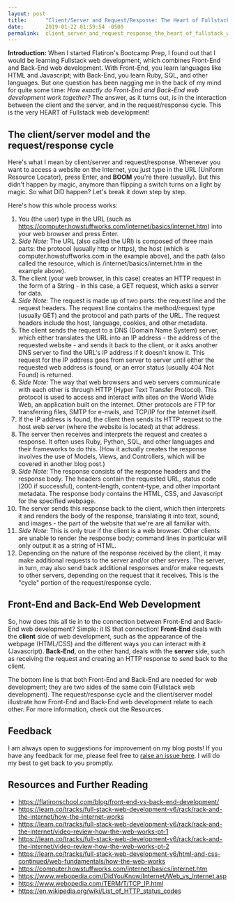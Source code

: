 ```yaml
---
layout: post
title:      "Client/Server and Request/Response: The Heart of Fullstack Web Development"
date:       2019-01-22 01:59:54 -0500
permalink:  client_server_and_request_response_the_heart_of_fullstack_web_development
---
```



**Introduction:** When I started Flatiron's Bootcamp Prep, I found out that I would be learning Fullstack web development, which combines Front-End and Back-End web development. With Front-End, you learn languages like HTML and Javascript; with Back-End, you learn Ruby, SQL, and other languages. But one question has been nagging me in the back of my mind for quite some time: *How exactly do Front-End and Back-End web development work together?* The answer, as it turns out, is in the interaction between the client and the server, and in the request/response cycle. This is the very HEART of Fullstack web development! 

## The client/server model and the request/response cycle

Here's what I mean by client/server and request/response. Whenever you want to access a website on the Internet, you just type in the URL (Uniform Resource Locator), press Enter, and **BOOM** you're there (usually). But this didn't happen by magic, anymore than flipping a switch turns on a light by magic. So what DID happen? Let's break it down step by step. 

Here's how this whole process works:

1. You (the user) type in the URL (such as https://computer.howstuffworks.com/internet/basics/internet.htm) into your web browser and press Enter.
2. *Side Note:* The URL (also called the URI) is composed of three main parts: the protocol (usually http or https), the host (which is computer.howstuffworks.com in the example above), and the path (also called the resource, which is /internet/basics/internet.htm in the example above).
2. The client (your web browser, in this case) creates an HTTP request in the form of a String - in this case, a GET request, which asks a server for data. 
2. *Side Note:* The request is made up of two parts: the request line and the request headers. The request line contains the method/request type (usually GET) and the protocol and path parts of the URL. The request headers include the host, language, cookies, and other metadata.
3. The client sends the request to a DNS (Domain Name System) server, which either translates the URL into an IP address - the address of the requested website - and sends it back to the client, or it asks another DNS server to find the URL's IP address if it doesn't know it. This request for the IP address goes from server to server until either the requested web address is found, or an error status (usually 404 Not Found) is returned.
4. *Side Note:* The way that web browsers and web servers communicate with each other is through HTTP (Hyper Text Transfer Protocol). This protocol is used to access and interact with sites on the World Wide Web, an application built on the Internet. Other protocols are FTP for transferring files, SMTP for e-mails, and TCP/IP for the Internet itself.
5. If the IP address is found, the client then sends its HTTP request to the host web server (where the website is located) at that address.
6. The server then receives and interprets the request and creates a response. It often uses Ruby, Python, SQL, and other languages and their frameworks to do this. (How it actually creates the response involves the use of Models, Views, and Controllers, which will be covered in another blog post.)
7. *Side Note:* The response consists of the response headers and the response body. The headers contain the requested URL, status code (200 if successful), content-length, content-type, and other important metadata. The response body contains the HTML, CSS, and Javascript for the specified webpage.
8. The server sends this response back to the client, which then interprets it and renders the body of the response, translating it into text, sound, and images - the part of the website that we're are all familiar with.
9. *Side Note:* This is only true if the client is a web browser. Other clients are unable to render the response body; command lines in particular will only output it as a string of HTML.
9. Depending on the nature of the response received by the client, it may make additional requests to the server and/or other servers. The server, in turn, may also send back additional responses and/or make requests to other servers, depending on the request that it receives. This is the "cycle" portion of the request/response cycle.

## Front-End and Back-End Web Development

So, how does this all tie in to the connection between Front-End and Back-End web development? Simple: it IS that connection! **Front-End** deals with the **client** side of web development, such as the appearance of the webpage (HTML/CSS) and the different ways you can interact with it (Javascript). **Back-End**, on the other hand, deals with the **server** side, such as receiving the request and creating an HTTP response to send back to the client.

The bottom line is that both Front-End and Back-End are needed for web development; they are two sides of the same coin (Fullstack web development). The request/response cycle and the client/server model illustrate how Front-End and Back-End web development relate to each other. For more information, check out the Resources.

## Feedback

I am always open to suggestions for improvement on my blog posts! If you have any feedback for me, please feel free to [raise an issue here](https://github.com/Sdcrouse/Sdcrouse.github.io). I will do my best to get back to you promptly.

## Resources and Further Reading

* https://flatironschool.com/blog/front-end-vs-back-end-development/
* https://learn.co/tracks/full-stack-web-development-v6/rack/rack-and-the-internet/how-the-internet-works
* https://learn.co/tracks/full-stack-web-development-v6/rack/rack-and-the-internet/video-review-how-the-web-works-pt-1
* https://learn.co/tracks/full-stack-web-development-v6/rack/rack-and-the-internet/video-review-how-the-web-works-pt-2
* https://learn.co/tracks/full-stack-web-development-v6/html-and-css-continued/web-fundamentals/how-the-web-works
* https://computer.howstuffworks.com/internet/basics/internet.htm
* https://www.webopedia.com/DidYouKnow/Internet/Web_vs_Internet.asp
* https://www.webopedia.com/TERM/T/TCP_IP.html
* https://en.wikipedia.org/wiki/List_of_HTTP_status_codes
